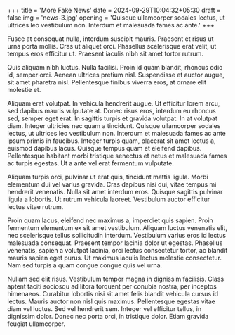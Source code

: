 +++
title = 'More Fake News'
date = 2024-09-29T10:04:32+05:30
draft = false
img = 'news-3.jpg'
opening = 'Quisque ullamcorper sodales lectus, ut ultrices leo vestibulum non. Interdum et malesuada fames ac ante.'
+++

Fusce at consequat nulla, interdum suscipit mauris. Praesent et risus ut urna porta mollis. Cras ut aliquet orci. Phasellus scelerisque erat velit, ut tempus eros efficitur ut. Praesent iaculis nibh sit amet tortor rutrum.

Quis aliquam nibh luctus. Nulla facilisi. Proin id quam blandit, rhoncus odio id, semper orci. Aenean ultrices pretium nisl. Suspendisse et auctor augue, sit amet pharetra nisl. Pellentesque finibus viverra eros, at ornare elit molestie et.

Aliquam erat volutpat. In vehicula hendrerit augue. Ut efficitur lorem arcu, sed dapibus mauris vulputate at. Donec risus eros, interdum eu rhoncus sed, semper eget erat. In sagittis turpis et gravida volutpat. In at volutpat diam. Integer ultricies nec quam a tincidunt. Quisque ullamcorper sodales lectus, ut ultrices leo vestibulum non. Interdum et malesuada fames ac ante ipsum primis in faucibus. Integer turpis quam, placerat sit amet lectus a, euismod dapibus lacus. Quisque tempus quam et eleifend dapibus. Pellentesque habitant morbi tristique senectus et netus et malesuada fames ac turpis egestas. Ut a ante vel erat fermentum vulputate.

Aliquam turpis orci, pulvinar ut erat quis, tincidunt mattis ligula. Morbi elementum dui vel varius gravida. Cras dapibus nisi dui, vitae tempus mi hendrerit venenatis. Nulla sit amet interdum eros. Quisque sagittis pulvinar ligula a lobortis. Ut rutrum vehicula laoreet. Vestibulum auctor efficitur lectus vitae rutrum.

Proin quam lacus, eleifend nec maximus a, imperdiet quis sapien. Proin fermentum elementum ex sit amet vestibulum. Aliquam luctus venenatis elit, nec scelerisque tellus sollicitudin interdum. Vestibulum varius eros id lectus malesuada consequat. Praesent tempor lacinia dolor ut egestas. Phasellus venenatis, sapien a volutpat lacinia, orci lectus consectetur tortor, ac blandit mauris sapien eget purus. Ut maximus iaculis lectus molestie consectetur. Nam sed turpis a quam congue congue quis vel urna.

Nullam sed elit risus. Vestibulum tempor magna in dignissim facilisis. Class aptent taciti sociosqu ad litora torquent per conubia nostra, per inceptos himenaeos. Curabitur lobortis nisi sit amet felis blandit vehicula cursus id lectus. Mauris auctor non nisl quis maximus. Pellentesque egestas vitae diam vel luctus. Sed vel hendrerit sem. Integer vel efficitur tellus, in dignissim dolor. Donec nec porta orci, in tristique dolor. Etiam gravida feugiat ullamcorper.

